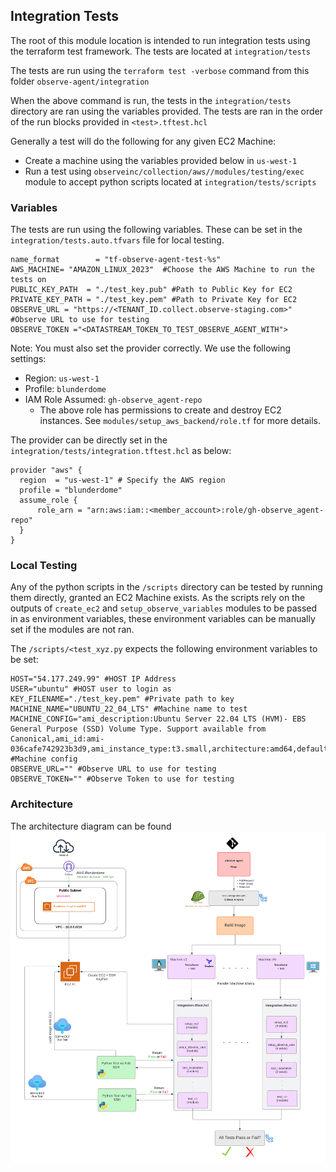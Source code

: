 ## Integration Tests 


The root of this module location is intended to run integration tests using the terraform test framework. The tests are located at `integration/tests`

The tests are run using the `terraform test -verbose` command from this folder `observe-agent/integration` 

When the above command is run, the tests in the `integration/tests` directory are ran using the variables provided. The tests are ran in the order of the run blocks provided in `<test>.tftest.hcl` 

Generally a test will do the following for any given EC2 Machine:
- Create a machine using the variables provided below in `us-west-1`
- Run a test using `observeinc/collection/aws//modules/testing/exec` module to accept python scripts located at `integration/tests/scripts` 


### Variables 

The tests are run using the following variables. These can be set in the `integration/tests.auto.tfvars` file for local testing. 

```
name_format        = "tf-observe-agent-test-%s"
AWS_MACHINE= "AMAZON_LINUX_2023"  #Choose the AWS Machine to run the tests on 
PUBLIC_KEY_PATH  = "./test_key.pub" #Path to Public Key for EC2
PRIVATE_KEY_PATH = "./test_key.pem" #Path to Private Key for EC2
OBSERVE_URL = "https://<TENANT_ID.collect.observe-staging.com>" #Observe URL to use for testing
OBSERVE_TOKEN ="<DATASTREAM_TOKEN_TO_TEST_OBSERVE_AGENT_WITH">
``` 


Note: You must also set the provider correctly. We use the following settings:
- Region: `us-west-1`
- Profile: `blunderdome`
- IAM Role Assumed: `gh-observe_agent-repo` 
  - The above role has permissions to create and destroy EC2 instances. See `modules/setup_aws_backend/role.tf` for more details.

The provider can be directly set in the `integration/tests/integration.tftest.hcl` as below:

```
provider "aws" {
  region  = "us-west-1" # Specify the AWS region
  profile = "blunderdome"
  assume_role {
      role_arn = "arn:aws:iam::<member_account>:role/gh-observe_agent-repo"
  }
}

```


### Local Testing

Any of the python scripts in the `/scripts` directory can be tested by running them directly, granted an EC2 Machine exists. As the scripts rely on the outputs of `create_ec2` and `setup_observe_variables` modules to be passed in as environment variables, these environment variables can be manually set if the modules are not ran.

The `/scripts/<test_xyz.py` expects the following environment variables to be set:

```
HOST="54.177.249.99" #HOST IP Address 
USER="ubuntu" #HOST user to login as 
KEY_FILENAME="./test_key.pem" #Private path to key 
MACHINE_NAME="UBUNTU_22_04_LTS" #Machine name to test 
MACHINE_CONFIG="ami_description:Ubuntu Server 22.04 LTS (HVM)- EBS General Purpose (SSD) Volume Type. Support available from Canonical,ami_id:ami-036cafe742923b3d9,ami_instance_type:t3.small,architecture:amd64,default_user:ubuntu,distribution:debian,package_type:.deb,sleep:120,user_data:user_data/aptbased.sh" #Machine config 
OBSERVE_URL="" #Observe URL to use for testing
OBSERVE_TOKEN="" #Observe Token to use for testing
```


### Architecture

The architecture diagram can be found ![here](Observe-Agent.png)


  